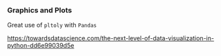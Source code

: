 
### Graphics and Plots

Great use of `pltoly` with `Pandas`

https://towardsdatascience.com/the-next-level-of-data-visualization-in-python-dd6e99039d5e
